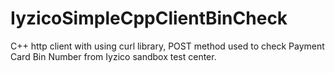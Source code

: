 # IyzicoSimpleCppClientBinCheck
C++ http client with using curl library, POST method used to check Payment Card Bin Number from Iyzico sandbox test center.

